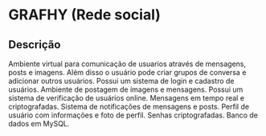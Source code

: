 # GRAFHY (Rede social)

## Descrição
Ambiente virtual para comunicação de usuarios através de mensagens, posts e imagens.
Além disso o usuário pode criar grupos de conversa e adicionar outros usuários.
Possui um sistema de login e cadastro de usuários.
Ambiente de postagem de imagens e mensagens.
Possui um sistema de verificação de usuários online.
Mensagens em tempo real e criptografadas.
Sistema de notificações de mensagens e posts.
Perfil de usuário com informações e foto de perfil.
Senhas criptografadas.
Banco de dados em MySQL.